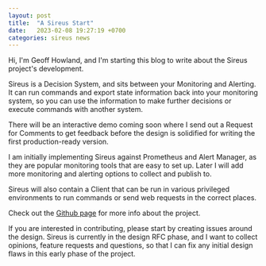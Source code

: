 ```yaml
---
layout: post
title:  "A Sireus Start"
date:   2023-02-08 19:27:19 +0700
categories: sireus news
---
```

Hi, I'm Geoff Howland, and I'm starting this blog to write about the Sireus project's development.

Sireus is a Decision System, and sits between your Monitoring and Alerting.  It can run commands and export state
information back into your monitoring system, so you can use the information to make further decisions or execute 
commands with another system.

There will be an interactive demo coming soon where I send out a Request for Comments to get feedback before the 
design is solidified for writing the first production-ready version.

I am initially implementing Sireus against Prometheus and Alert Manager, as they are popular monitoring tools that
are easy to set up.  Later I will add more monitoring and alerting options to collect and publish to.

Sireus will also contain a Client that can be run in various privileged environments to run commands or send web requests 
in the correct places.

Check out the [Github page][sireus-gh] for more info about the project.

If you are interested in contributing, please start by creating issues around the design.  Sireus is currently in
the design RFC phase, and I want to collect opinions, feature requests and questions, so that I can fix any initial 
design flaws in this early phase of the project.

[sireus-gh]:   https://github.com/ghowland/sireus
